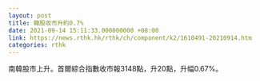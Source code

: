 ```yaml
---
layout: post
title: 韓股收市升約0.7%
date: 2021-09-14 15:11:33.000000000 +08:00
link: https://news.rthk.hk/rthk/ch/component/k2/1610491-20210914.htm
categories: rthk
---
```


南韓股市上升。首爾綜合指數收市報3148點，升20點，升幅0.67%。
